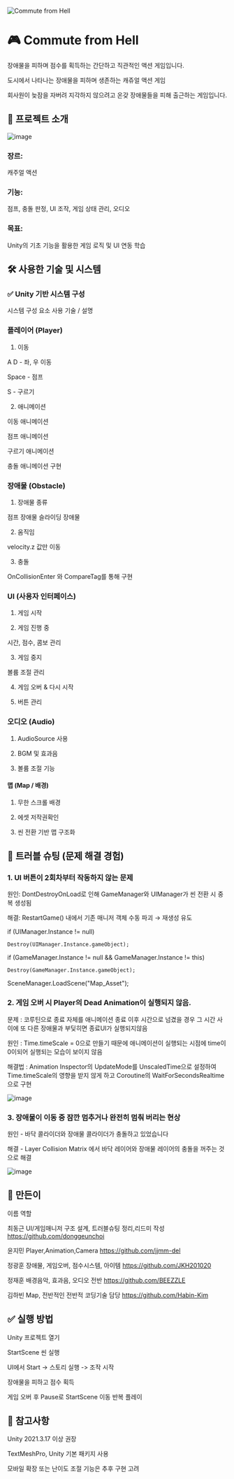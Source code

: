![Commute from Hell](https://github.com/user-attachments/assets/bde3eb02-cb59-4700-beaa-14ed19792aa6)


# 🎮 Commute from Hell
장애물을 피하며 점수를 획득하는 간단하고 직관적인 액션 게임입니다.


도시에서 나타나는 장애물을 피하며 생존하는 캐쥬얼 액션 게임


회사원이 늦잠을 자버려 지각하지 않으려고 온갖 장애물들을 피해 출근하는 게임입니다.




## 🧾 프로젝트 소개

![image](https://github.com/user-attachments/assets/378a5d7b-d23d-460b-8ec2-ec276dd674c7)



### 장르: 
캐주얼 액션

### 기능: 
점프, 충돌 판정, UI 조작, 게임 상태 관리, 오디오

### 목표: 
Unity의 기초 기능을 활용한 게임 로직 및 UI 연동 학습

## 🛠 사용한 기술 및 시스템


### ✅ Unity 기반 시스템 구성
시스템 구성 요소	사용 기술 / 설명

### 플레이어 (Player)	

1. 이동 


A D - 좌, 우 이동


Space - 점프


S - 구르기



2. 애니메이션


이동 애니메이션


점프 애니메이션


구르기 애니메이션


충돌 애니메이션 구현


### 장애물 (Obstacle)	

1. 장애물 종류

점프 장애물
슬라이딩 장애물


2. 움직임

velocity.z 값만 이동


3. 충돌

OnCollisionEnter 와 CompareTag를 통해 구현


### UI (사용자 인터페이스)	

1. 게임 시작


2. 게임 진행 중

   
시간, 점수, 콤보 관리


3. 게임 중지

   
볼륨 조절 관리


4. 게임 오버 & 다시 시작


5. 버튼 관리


### 오디오 (Audio)	
1. AudioSource 사용 


2. BGM 및 효과음 


3. 볼륨 조절 기능


#### 맵 (Map / 배경)
1. 무한 스크롤 배경 


2. 에셋 저작권확인


3. 씬 전환 기반 맵 구조화


## 🧩 트러블 슈팅 (문제 해결 경험)


### 1. UI 버튼이 2회차부터 작동하지 않는 문제
원인: DontDestroyOnLoad로 인해 GameManager와 UIManager가 씬 전환 시 중복 생성됨

해결: RestartGame() 내에서 기존 매니저 객체 수동 파괴 → 재생성 유도

if (UIManager.Instance != null) 


    Destroy(UIManager.Instance.gameObject);

    
if (GameManager.Instance != null && GameManager.Instance != this) 


    Destroy(GameManager.Instance.gameObject);

    
    
SceneManager.LoadScene("Map_Asset");



### 2. 게임 오버 시 Player의 Dead Animation이 실행되지 않음.
문제 : 코루틴으로 종료 자체를 애니메이션 종료 이후 시간으로 넘겼을 경우 그 시간 사이에 또 다른 장애물과 부딪히면 종료UI가 실행되지않음


원인 : Time.timeScale = 0으로 만들기 때문에 애니메이션이 실행되는 시점에 time이 0이되어 실행되는 모습이 보이지 않음


해결법 : Animation Inspector의 UpdateMode를 UnscaledTime으로 설정하여 Time.timeScale의 영향을 받지 않게 하고 Coroutine의 WaitForSecondsRealtime으로 구현

![image](https://github.com/user-attachments/assets/dc7d042c-2fbd-4b04-abb7-d3f7c4a16b9a)


### 3. 장애물이 이동 중 잠깐 멈추거나 완전히 멈춰 버리는 현상
원인 - 바닥 콜라이더와 장애물 콜라이더가 충돌하고 있었습니다

해결 - Layer Collision Matrix 에서 바닥 레이어와 장애물 레이어의 충돌을 꺼주는 것으로 해결

![image](https://github.com/user-attachments/assets/d0154b69-9277-442b-a2a6-ceff1b17701e)


## 👤 만든이
이름	역할

최동근 UI/게임매니저 구조 설계, 트러블슈팅 정리,리드미 작성
<https://github.com/donggeunchoi>


윤지민 Player,Animation,Camera
<https://github.com/jjmm-del>


정광훈 장애물, 게임오버, 점수시스템, 아이템
<https://github.com/JKH201020>


정재훈 배경음악, 효과음, 오디오 전반
<https://github.com/BEEZZLE>


김하빈 Map, 전반적인 전반적 코딩기술 담당
<https://github.com/Habin-Kim>

## ✅ 실행 방법
Unity 프로젝트 열기

StartScene 씬 실행

UI에서 Start → 스토리 실행 -> 조작 시작

장애물을 피하고 점수 획득

게임 오버 후 Pause로 StartScene 이동
반복 플레이

## 📌 참고사항
Unity 2021.3.17 이상 권장

TextMeshPro, Unity 기본 패키지 사용

모바일 확장 또는 난이도 조절 기능은 추후 구현 고려

